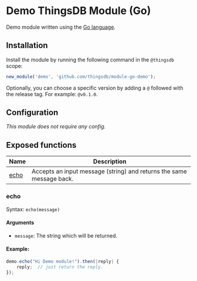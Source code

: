 # Demo ThingsDB Module (Go)

Demo module written using the [Go language](https://golang.org).


## Installation

Install the module by running the following command in the `@thingsdb` scope:

```javascript
new_module('demo', 'github.com/thingsdb/module-go-demo');
```

Optionally, you can choose a specific version by adding a `@` followed with the release tag. For example: `@v0.1.0`.

## Configuration

*This module does *not* require any config.*


## Exposed functions

Name          | Description
------------- | -----------
[echo](#echo) | Accepts an input message (string) and returns the same message back.


### echo

Syntax: `echo(message)`

#### Arguments

- `message`: The string which will be returned.

#### Example:

```javascript
demo.echo("Hi Demo module!").then(|reply| {
    reply;  // just return the reply.
});
```
